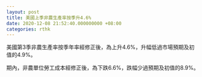 ```yaml
---
layout: post
title: 美國上季非農生產率按季升4.6%
date: 2020-12-08 21:52:40.000000000 +08:00
categories: rthk
---
```


美國第3季非農生產率按季年率經修正後，為上升4.6%，升幅低過市場預期及初值的4.9%。

期內，非農單位勞工成本經修正後，為下跌6.6%，跌幅少過預期及初值的8.9%。
